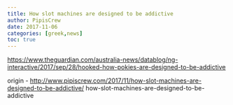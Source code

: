 ```yaml
---
title: How slot machines are designed to be addictive
author: PipisCrew
date: 2017-11-06
categories: [greek,news]
toc: true
---
```


https://www.theguardian.com/australia-news/datablog/ng-interactive/2017/sep/28/hooked-how-pokies-are-designed-to-be-addictive

origin - http://www.pipiscrew.com/2017/11/how-slot-machines-are-designed-to-be-addictive/ how-slot-machines-are-designed-to-be-addictive